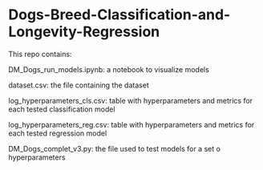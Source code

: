 # Dogs-Breed-Classification-and-Longevity-Regression

This repo contains:

DM_Dogs_run_models.ipynb: a notebook to visualize models 

dataset.csv: the file containing the dataset 

log_hyperparameters_cls.csv: table with hyperparameters and metrics for each tested classification model 

log_hyperparameters_reg.csv: table with hyperparameters and metrics for each tested regression model 

DM_Dogs_complet_v3.py: the file used to test models for a set o hyperparameters 
